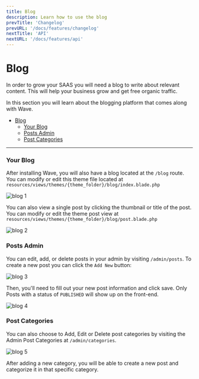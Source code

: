 ```yaml
---
title: Blog
description: Learn how to use the blog
prevTitle: 'Changelog'
prevURL: '/docs/features/changelog'
nextTitle: 'API'
nextURL: '/docs/features/api'
---
```


# Blog

In order to grow your SAAS you will need a blog to write about relevant content. This will help your business grow and get free organic traffic.

In this section you will learn about the blogging platform that comes along with Wave.

- [Blog](#blog)
    - [Your Blog](#your-blog)
    - [Posts Admin](#posts-admin)
    - [Post Categories](#post-categories)

---

<a name="your-blog"></a>
### Your Blog

After installing Wave, you will also have a blog located at the `/blog` route. You can modify or edit this theme file located at `resources/views/themes/{theme_folder}/blog/index.blade.php`

![blog 1](https://cdn.devdojo.com/images/april2021/blog-1.png)

You can also view a single post by clicking the thumbnail or title of the post. You can modify or edit the theme post view at `resources/views/themes/{theme_folder}/blog/post.blade.php`

![blog 2](https://cdn.devdojo.com/images/april2021/blog-2.png)

<a name="posts-admin"></a>
### Posts Admin

You can edit, add, or delete posts in your admin by visiting `/admin/posts`. To create a new post you can click the `Add New` button:

![blog 3](https://cdn.devdojo.com/images/april2021/blog-3.png)

Then, you'll need to fill out your new post information and click save. Only Posts with a status of `PUBLISHED` will show up on the front-end.

![blog 4](https://cdn.devdojo.com/images/april2021/blog-4.png)

<a name="posts-categories"></a>
### Post Categories

You can also choose to Add, Edit or Delete post categories by visiting the Admin Post Categories at `/admin/categories`.

![blog 5](https://cdn.devdojo.com/images/april2021/blog-5.png)

After adding a new category, you will be able to create a new post and categorize it in that specific category.